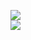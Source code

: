 [![](https://img.shields.io/badge/Made%20With-Github%20Spray-lightgrey.svg?style=for-the-badge&logo=github)](https://github.com/Annihil/github-spray#5864)  
[![](https://i.imgur.com/2DrTn0Z.gif)](https://github.com/Annihil/github-spray)